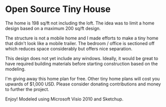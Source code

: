 Open Source Tiny House
=====================

The home is 198 sq/ft not including the loft. The idea was to limit a home design based on a maximum 200 sq/ft design. 

The structure is not a mobile home and I made efforts to make a tiny home that didn't look like a mobile trailer. The bedroom / office is sectioned off which reduces space considerably but offers nice separation.

This design does not yet include any windows. Ideally, it would be great to have required building materials before starting construction based on the modeling.

I'm giving away this home plan for free. Other tiny home plans will cost you upwards of $1,000 USD. Please consider donating contributions and money to further the project.

Enjoy! Modeled using Microsoft Visio 2010 and Sketchup.
